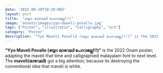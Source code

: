 ```yaml
---
date: '2022-09-19T10:20:00Z'
layout: post
title:  "യ്യോ മാവേലി പോവല്ലേ!!!"
image: 'assets/images/yyo-maveli-povalle.jpg'
tags: ["Poster", "illustratin", "Calligraphy", "art"]
category: 'Poster'
description: '“Yyo Maveli Povalle (യ്യോ മാവേലി പോവല്ലേ!!!)” is the 2022 Onam poster; adapting the maveli that time and calligraphied malayalam font to next level. The **maveli(മാവേലി)** got a big attention; because its destroying the conventional idea that maveli is white.'
---
```

**“Yyo Maveli Povalle (യ്യോ മാവേലി പോവല്ലേ!!!)”** is the 2022 Onam poster; adapting the maveli that time and calligraphied malayalam font to next level. The **maveli(മാവേലി)** got a big attention; because its destroying the conventional idea that maveli is white.